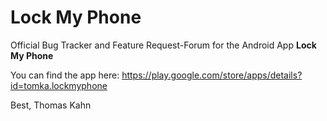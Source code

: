 # Lock My Phone
Official Bug Tracker and Feature Request-Forum for the Android App **Lock My Phone**

You can find the app here:
https://play.google.com/store/apps/details?id=tomka.lockmyphone

Best,
Thomas Kahn
